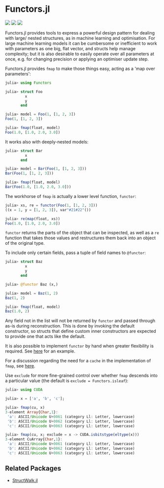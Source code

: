 # Functors.jl

[![][docs-stable-img]][docs-stable-url]
[![][docs-dev-img]][docs-dev-url]
[![][action-img]][action-url]

[docs-stable-img]: https://img.shields.io/badge/docs-stable-blue.svg
[docs-stable-url]: https://fluxml.ai/Functors.jl/stable/

[docs-dev-img]: https://img.shields.io/badge/docs-dev-blue.svg
[docs-dev-url]: https://fluxml.ai/Functors.jl/dev/

[action-img]: https://github.com/FluxML/Functors.jl/workflows/CI/badge.svg
[action-url]: https://github.com/FluxML/Functors.jl/actions

Functors.jl provides tools to express a powerful design pattern for dealing with large/ nested structures, as in machine learning and optimisation. For large machine learning models it can be cumbersome or inefficient to work with parameters as one big, flat vector, and structs help manage complexity; but it is also desirable to easily operate over all parameters at once, e.g. for changing precision or applying an optimiser update step.

Functors.jl provides `fmap` to make those things easy, acting as a 'map over parameters':

```julia
julia> using Functors

julia> struct Foo
         x
         y
       end

julia> model = Foo(1, [1, 2, 3])
Foo(1, [1, 2, 3])

julia> fmap(float, model)
Foo(1.0, [1.0, 2.0, 3.0])
```

It works also with deeply-nested models:

```julia
julia> struct Bar
         x
       end

julia> model = Bar(Foo(1, [1, 2, 3]))
Bar(Foo(1, [1, 2, 3]))

julia> fmap(float, model)
Bar(Foo(1.0, [1.0, 2.0, 3.0]))
```

The workhorse of `fmap` is actually a lower level function, `functor`:

```julia
julia> xs, re = functor(Foo(1, [1, 2, 3]))
((x = 1, y = [1, 2, 3]), var"#21#22"())

julia> re(map(float, xs))
Foo(1.0, [1.0, 2.0, 3.0])
```

`functor` returns the parts of the object that can be inspected, as well as a `re` function that takes those values and restructures them back into an object of the original type.

To include only certain fields, pass a tuple of field names to `@functor`:

```julia
julia> struct Baz
         x
         y
       end

julia> @functor Baz (x,)

julia> model = Baz(1, 2)
Baz(1, 2)

julia> fmap(float, model)
Baz(1.0, 2)
```

Any field not in the list will not be returned by `functor` and passed through as-is during reconstruction. This is done by invoking the default constructor, so structs that define custom inner constructors are expected to provide one that acts like the default.

It is also possible to implement `functor` by hand when greater flexibility is required. See [here](https://github.com/FluxML/Functors.jl/issues/3) for an example.

For a discussion regarding the need for a `cache` in the implementation of `fmap`, see [here](https://github.com/FluxML/Functors.jl/issues/2).

Use `exclude` for more fine-grained control over whether `fmap` descends into a particular value (the default is `exclude = Functors.isleaf`):

```julia
julia> using CUDA

julia> x = ['a', 'b', 'c'];

julia> fmap(cu, x)
3-element Array{Char,1}:
 'a': ASCII/Unicode U+0061 (category Ll: Letter, lowercase)
 'b': ASCII/Unicode U+0062 (category Ll: Letter, lowercase)
 'c': ASCII/Unicode U+0063 (category Ll: Letter, lowercase)

julia> fmap(cu, x; exclude = x -> CUDA.isbitstype(eltype(x)))
3-element CuArray{Char,1}:
 'a': ASCII/Unicode U+0061 (category Ll: Letter, lowercase)
 'b': ASCII/Unicode U+0062 (category Ll: Letter, lowercase)
 'c': ASCII/Unicode U+0063 (category Ll: Letter, lowercase)
```

## Related Packages
- [StructWalk.jl](https://github.com/chengchingwen/StructWalk.jl)
